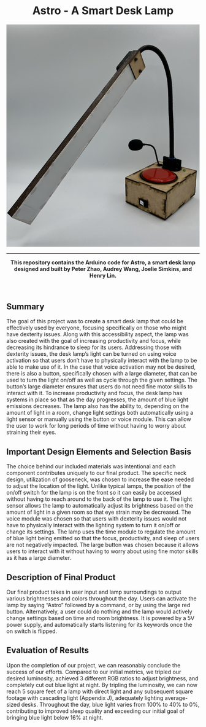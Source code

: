 <h1 align="center">
Astro - A Smart Desk Lamp
</h1>

![astro](/astro.png)

---
<p align="center"><b>
This repository contains the Arduino code for Astro, a smart desk lamp designed and built by Peter Zhao, Audrey Wang, Joelie Simkins, and Henry Lin.</b>
</p>

<br>
  
## Summary
The goal of this project was to create a smart desk lamp that could be effectively used by everyone, focusing specifically on those who might have dexterity issues. Along with this accessibility aspect, the lamp was also created with the goal of increasing productivity and focus, while decreasing its hindrance to sleep for its users. Addressing those with dexterity issues, the desk lamp’s light can be turned on using voice activation so that users don’t have to physically interact with the lamp to be able to make use of it. In the case that voice activation may not be desired, there is also a button, specifically chosen with a large diameter, that can be used to turn the light on/off as well as cycle through the given settings. The button’s large diameter ensures that users do not need fine motor skills to interact with it. To increase productivity and focus, the desk lamp has systems in place so that as the day progresses, the amount of blue light emissions decreases. The lamp also has the ability to, depending on the amount of light in a room, change light settings both automatically using a light sensor or manually using the button or voice module. This can allow the user to work for long periods of time without having to worry about straining their eyes. 

## Important Design Elements and Selection Basis
The choice behind our included materials was intentional and each component contributes uniquely to our final product. The specific neck design, utilization of gooseneck, was chosen to increase the ease needed to adjust the location of the light. Unlike typical lamps, the position of the on/off switch for the lamp is on the front so it can easily be accessed without having to reach around to the back of the lamp to use it. The light sensor allows the lamp to automatically adjust its brightness based on the amount of light in a given room so that eye strain may be decreased. The voice module was chosen so that users with dexterity issues would not have to physically interact with the lighting system to turn it on/off or change its settings. The lamp uses the time module to regulate the amount of blue light being emitted so that the focus, productivity, and sleep of users are not negatively impacted. The large button was chosen because it allows users to interact with it without having to worry about using fine motor skills as it has a large diameter. 

## Description of Final Product
Our final product takes in user input and lamp surroundings to output various brightnesses and colors throughout the day. Users can activate the lamp by saying “Astro” followed by a command, or by using the large red button. Alternatively, a user could do nothing and the lamp would actively change settings based on time and room brightness. It is powered by a 5V power supply, and automatically starts listening for its keywords once the on switch is flipped.

## Evaluation of Results
Upon the completion of our project, we can reasonably conclude the success of our efforts. Compared to our initial metrics, we tripled our desired luminosity, achieved 3 different RGB ratios to adjust brightness, and completely cut out blue light at night. By tripling the luminosity, we can now reach 5 square feet of a lamp with direct light and any subsequent square footage with cascading light (Appendix J), adequately lighting average-sized desks. Throughout the day, blue light varies from 100% to 40% to 0%, contributing to improved sleep quality and exceeding our initial goal of bringing blue light below 16% at night.
